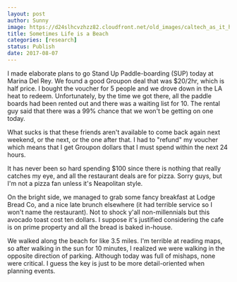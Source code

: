 ```yaml
---
layout: post
author: Sunny
image: https://d24slhcvzhzz82.cloudfront.net/old_images/caltech_as_it_happens/6a0105349b8251970b01b7c90c2941970b.jpg
title: Sometimes Life is a Beach
categories: [research]
status: Publish
date: 2017-08-07
---
```



I made elaborate plans to go Stand Up Paddle-boarding (SUP) today at Marina Del Rey. We found a good Groupon deal that was $20/2hr, which is half price. I bought the voucher for 5 people and we drove down in the LA heat to redeem. Unfortunately, by the time we got there, all the paddle boards had been rented out and there was a waiting list for 10. The rental guy said that there was a 99% chance that we won't be getting on one today.

What sucks is that these friends aren't available to come back again next weekend, or the next, or the one after that. I had to "refund" my voucher which means that I get Groupon dollars that I must spend within the next 24 hours.

It has never been so hard spending $100 since there is nothing that really catches my eye, and all the restaurant deals are for pizza. Sorry guys, but I'm not a pizza fan unless it's Neapolitan style.

On the bright side, we managed to grab some fancy breakfast at Lodge Bread Co, and a nice late brunch elsewhere (it had terrible service so I won't name the restaurant). Not to shock y'all non-millennials but this avocado toast cost ten dollars. I suppose it's justified considering the cafe is on prime property and all the bread is baked in-house.

We walked along the beach for like 3.5 miles. I'm terrible at reading maps, so after walking in the sun for 10 minutes, I realized we were walking in the opposite direction of parking. Although today was full of mishaps, none were critical. I guess the key is just to be more detail-oriented when planning events.

